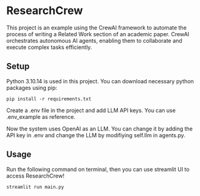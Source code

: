 # ResearchCrew

This project is an example using the CrewAI framework to automate the process of writing a Related Work section of an academic paper. CrewAI orchestrates autonomous AI agents, enabling them to collaborate and execute complex tasks efficiently.

## Setup
Python 3.10.14 is used in this project.
You can download necessary python packages using pip:

`pip install -r requirements.txt`

Create a .env file in the project and add LLM API keys. You can use .env_example as reference. 

Now the system uses OpenAI as an LLM. You can change it by adding the API key in .env and change the LLM by modifiying self.llm in agents.py.

## Usage
Run the following command on terminal, then you can use streamlit UI to access ResearchCrew!

`streamlit run main.py`

